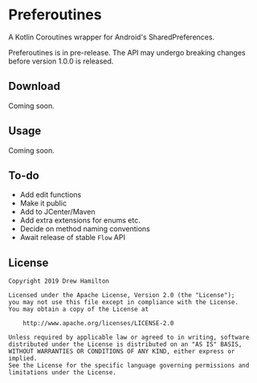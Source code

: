 # Preferoutines
A Kotlin Coroutines wrapper for Android's SharedPreferences.

Preferoutines is in pre-release. The API may undergo breaking changes before version 1.0.0 is released.

## Download
Coming soon.

## Usage
Coming soon.

## To-do
* Add edit functions
* Make it public
* Add to JCenter/Maven
* Add extra extensions for enums etc.
* Decide on method naming conventions
* Await release of stable `Flow` API

## License
```
Copyright 2019 Drew Hamilton

Licensed under the Apache License, Version 2.0 (the "License");
you may not use this file except in compliance with the License.
You may obtain a copy of the License at

    http://www.apache.org/licenses/LICENSE-2.0

Unless required by applicable law or agreed to in writing, software
distributed under the License is distributed on an "AS IS" BASIS,
WITHOUT WARRANTIES OR CONDITIONS OF ANY KIND, either express or implied.
See the License for the specific language governing permissions and
limitations under the License.
```
